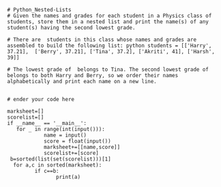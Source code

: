     # Python_Nested-Lists
    # Given the names and grades for each student in a Physics class of  students, store them in a nested list and print the name(s) of any  student(s) having the second lowest grade.

    # There are  students in this class whose names and grades are assembled to build the following list: python students = [['Harry', 37.21],  ['Berry', 37.21], ['Tina', 37.2], ['Akriti', 41], ['Harsh', 39]]

    # The lowest grade of  belongs to Tina. The second lowest grade of  belongs to both Harry and Berry, so we order their names alphabetically and print each name on a new line.


    # ender your code here

    marksheet=[]
    scorelist=[]
    if __name__ == '__main__':
       for _ in range(int(input())):
                name = input()
                score = float(input())
                marksheet+=[[name,score]]
                scorelist+=[score]
     b=sorted(list(set(scorelist)))[1] 
      for a,c in sorted(marksheet):
             if c==b:
                    print(a)
